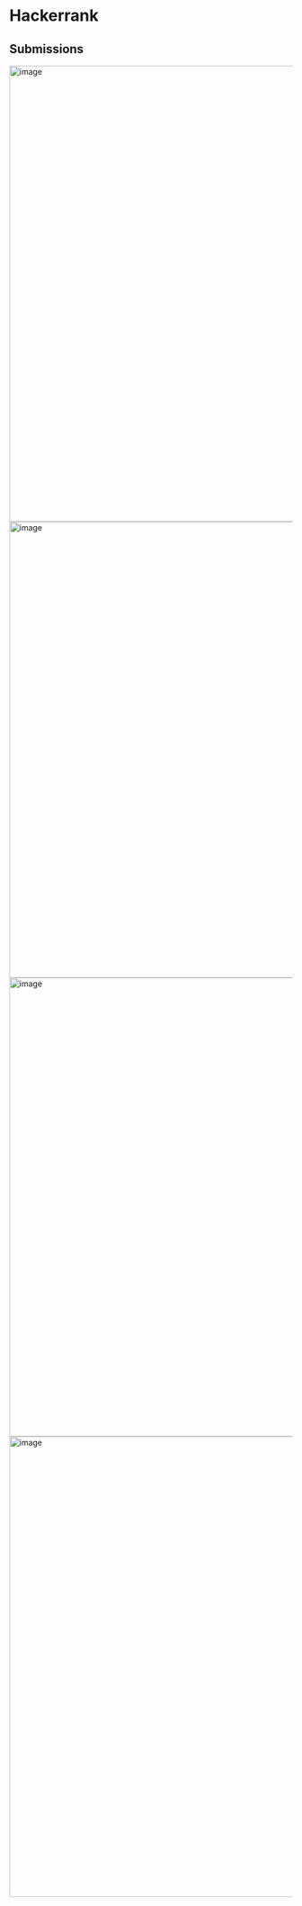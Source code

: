 # Hackerrank
## Submissions

<img width="810" alt="image" src="https://github.com/user-attachments/assets/7854d4f5-402e-43e5-a9bd-eb32ce4d4df1" />

<img width="810" alt="image" src="https://github.com/user-attachments/assets/7a5d0a37-2cb2-4988-9afc-702ccebf3726" />

<img width="815" alt="image" src="https://github.com/user-attachments/assets/ae9299d2-b3f7-4494-ac91-914e3a8b3962" />


<img width="818" alt="image" src="https://github.com/user-attachments/assets/d418ae97-7416-4d19-91b2-5ad464fe5a24" />


